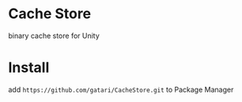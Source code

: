 # Cache Store
binary cache store for Unity

# Install
add ``https://github.com/gatari/CacheStore.git`` to Package Manager
